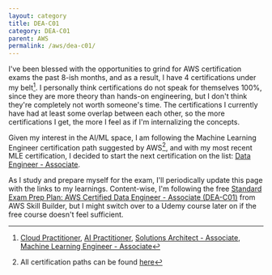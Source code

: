 ```yaml
---
layout: category
title: DEA-C01
category: DEA-C01
parent: AWS
permalink: /aws/dea-c01/
---
```


I've been blessed with the opportunities to grind for AWS certification exams the past 8-ish months, and as a result, I have 4 certifications under my belt[^1]. I personally think certifications do not speak for themselves 100%, since they are more theory than hands-on engineering, but I don't think they're completely not worth someone's time. The certifications I currently have had at least some overlap between each other, so the more certifications I get, the more I feel as if I'm internalizing the concepts. 

Given my interest in the AI/ML space, I am following the Machine Learning Engineer certification path suggested by AWS[^2], and with my most recent MLE certification, I decided to start the next certification on the list: [Data Engineer - Associate](https://aws.amazon.com/certification/certified-data-engineer-associate/).  

As I study and prepare myself for the exam, I'll periodically update this page with the links to my learnings. Content-wise, I'm following the free [Standard Exam Prep Plan: AWS Certified Data Engineer - Associate (DEA-C01)](https://explore.skillbuilder.aws/learn/learning-plans/2195/standard-exam-prep-plan-aws-certified-data-engineer-associate-dea-c01) from AWS Skill Builder, but I might switch over to a Udemy course later on if the free course doesn't feel sufficient. 

[^1]: [Cloud Practitioner](https://aws.amazon.com/certification/certified-cloud-practitioner/), [AI Practitioner](https://aws.amazon.com/certification/certified-ai-practitioner/), [Solutions Architect - Associate](https://aws.amazon.com/certification/certified-solutions-architect-associate/), [Machine Learning Engineer - Associate](https://aws.amazon.com/certification/certified-solutions-architect-associate/)

[^2]: All certification paths can be found [here](https://d1.awsstatic.com/training-and-certification/docs/AWS_certification_paths.pdf)

